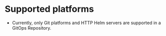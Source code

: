# Supported platforms

* Currently, only Git platforms and HTTP Helm servers are supported in a GitOps Repository.
